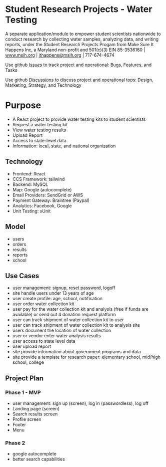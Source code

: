 # Student Research Projects - Water Testing
A separate application/module to empower student scientists nationwide to conduct research by collecting water samples, analyzing data, and writing reports, under the Student Research Projects Progam from Make Sure It Happens Inc, a Maryland non-profit and 501(c)(3) EIN 85-3536160 | www.msih.org | ithappens@msih.org | 717-674-4674

Use github [*Issues*](../../issues)  to track project and operational: Bugs, Features, and Tasks

Use github [*Discussions*](../../discussions/categories/general) to discuss project and operational tops: Design, Marketing, Strategy, and Technology

# Purpose
- A React project to provide water testing kits to student scientists 
- Request a water testing kit
- View water testing results
- Upload Report
- Access to state-level data
- Information: local, state, and national organization

## Technology
- Frontend: React
- CCS Framework: tailwind
- Backend: MySQL
- Map: Google (autocomplete)
- Email Providers: SendGrid or AWS
- Payment Gateway: Braintree (Paypal)
- Analytics: Facebook, Google
- Unit Testing: xUnit

## Model
- users
- orders
- results
- reports
- school 


## Use Cases
- user management: signup, reset password, logoff
- site handle users under 13 years of age
- user create profile: age, school, notification
- user order water collection kit
- user pay for the water collection kit and analysis (free if funds are available) or send out 4 donation request platform
- user can track shipment of water collection kit to user
- user can track shipment of water collection kit to analysis site
- users document the location of water collection
- user or vendor enter water analysis results
- user access to state level data
- user upload report
- site provide information about government programs and data
- site provide a template for research paper: elementary school, mid/high school, college


## Project Plan

### Phase 1 - MVP

- user management: sign up (screen), log in (passwordless), log off
- Landing page (screen)
- Search results screen
- Profile screen
- Footer
- Menu  

### Phase 2

- google autocomplete
- better search capabilities
